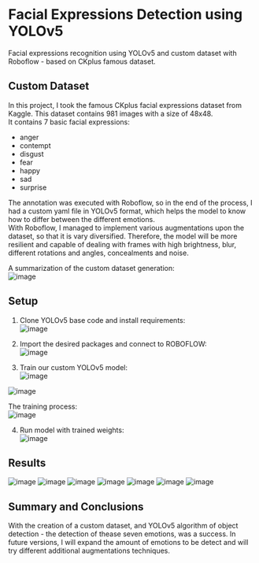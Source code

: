 # Facial Expressions Detection using YOLOv5

Facial expressions recognition using YOLOv5 and custom dataset with Roboflow - based on CKplus famous dataset.

## Custom Dataset

In this project, I took the famous CKplus facial expressions dataset from Kaggle.
This dataset contains 981 images with a size of 48x48.<br>
It contains 7 basic facial expressions:
- anger
- contempt
- disgust
- fear
- happy
- sad
- surprise<br>

The annotation was executed with Roboflow, so in the end of the process, I had a custom yaml file in YOLOv5 format, which helps the model to know how to differ between the different emotions.<br>
With Roboflow, I managed to implement various augmentations upon the dataset, so that it is vary diversified.
Therefore, the model will be more resilient and capable of dealing with frames with high brightness, blur, different rotations and angles, concealments and noise.  

A summarization of the custom dataset generation:<br>
![image](https://user-images.githubusercontent.com/121958931/220621185-742bbd55-6ca4-4460-9d4d-206a5c5b4f5b.png)

## Setup

1. Clone YOLOv5 base code and install requirements:<br>
![image](https://user-images.githubusercontent.com/121958931/220623068-2c03e551-7975-4143-8749-3d4c61bcb478.png)

2. Import the desired packages and connect to ROBOFLOW:<br>
![image](https://user-images.githubusercontent.com/121958931/220625748-0c2946ce-ff41-4352-b735-33004ec3aac4.png)

3. Train our custom YOLOv5 model:<br>
![image](https://user-images.githubusercontent.com/121958931/220623580-77dcff85-326e-4963-a5ce-adad311ab7ec.png)

![image](https://user-images.githubusercontent.com/121958931/220623656-958d8ab9-9b40-4c3d-9975-987ccb13de92.png)

The training process:<br>
![image](https://user-images.githubusercontent.com/121958931/220623825-8d608dbb-1d37-4906-b90a-d519f1afc40b.png)

4. Run model with trained weights:<br>
![image](https://user-images.githubusercontent.com/121958931/220623926-7d550aad-fa4f-4e89-ac60-d572130f20f0.png)

## Results 

![image](https://user-images.githubusercontent.com/121958931/220618324-5f5c85d8-5ec1-4fd5-b941-ea2ff3e8e94d.png)
![image](https://user-images.githubusercontent.com/121958931/220618338-cffbf9f7-c420-4d00-9275-b457f768615b.png)
![image](https://user-images.githubusercontent.com/121958931/220618359-9569ed01-4bd0-4e6b-b0f2-d01355a1e339.png)
![image](https://user-images.githubusercontent.com/121958931/220618377-00fcd2c4-b9e9-4c26-ab55-dc9092aca2ce.png)
![image](https://user-images.githubusercontent.com/121958931/220618387-8641d0dd-9b1c-463e-94d1-7715b745784a.png)
![image](https://user-images.githubusercontent.com/121958931/220618400-a8958229-d19d-44cf-a066-ba1a7a1449d7.png)
![image](https://user-images.githubusercontent.com/121958931/220618422-117a0490-9d2b-45b6-afe5-d60d865dc59e.png)

## Summary and Conclusions

With the creation of a custom dataset, and YOLOv5 algorithm of object detection - the detection of thease seven emotions, was a success.
In future versions, I will expand the amount of emotions to be detect and will try different additional augmentations techniques.
